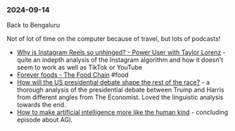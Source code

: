 ### 2024-09-14
Back to Bengaluru

Not of lot of time on the computer because of travel, but lots of podcasts!

* [Why is Instagram Reels so unhinged? - Power User with Taylor Lorenz](https://lnns.co/oD0L_lJKCyY) - quite an indepth analysis of the Instagram algorithm and how it doesn't seem to work as well as TikTok or YouTube
* [Forever foods - The Food Chain](https://lnns.co/qr7B-M85Hmv) #food 
* [How will the US presidential debate shape the rest of the race?](https://www.economist.com/podcasts/2024/09/13/how-will-the-us-presidential-debate-shape-the-rest-of-the-race) - a thorough analysis of the presidential debate between Trump and Harris from different angles from The Economist. Loved the linguistic analysis towards the end.
* [How to make artificial intelligence more like the human kind](https://www.economist.com/podcasts/2024/09/11/how-to-make-artificial-intelligence-more-like-the-human-kind) - concluding episode about AGI. 




